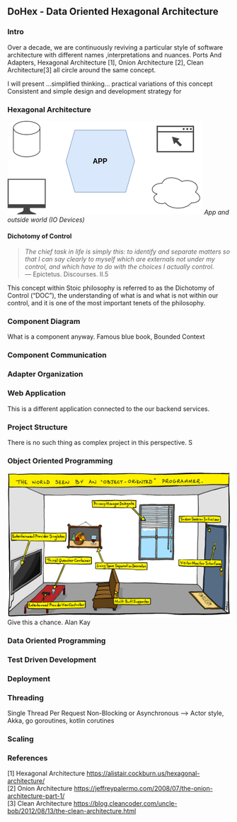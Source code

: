 ## DoHex - Data Oriented Hexagonal Architecture 

### Intro

Over a decade, we are continuously reviving a particular style of software architecture with different names ,interpretations and nuances. Ports And Adapters, Hexagonal Architecture [1], Onion Architecture [2], Clean Architecture[3] all circle around the same concept.  
 
I will present ...simplified thinking... practical variations of this concept
Consistent and simple design and development strategy for 
 
### Hexagonal Architecture
![Hex1](https://raw.githubusercontent.com/alicemunsal/dohex/master/diagrams/1.drawio.png)
*App and outside world (IO Devices)*

#### Dichotomy of Control

> *The chief task in life is simply this: to identify and separate matters so that I can say clearly to myself which are externals not under my control, and which have to do with the choices I actually control.*  
> — Epictetus. Discourses. II.5  

This concept within Stoic philosophy is referred to as the Dichotomy of Control (“DOC”), the understanding of what is and what is not within our control, and it is one of the most important tenets of the philosophy. 

### Component Diagram 

What is a component anyway. 
Famous blue book, Bounded Context

### Component Communication

### Adapter Organization

### Web Application
This is a different application connected to the our backend services. 

### Project Structure
There is no such thing as complex project in this perspective. S

### Object Oriented Programming
![OO Programmer](https://raw.githubusercontent.com/alicemunsal/dohex/master/diagrams/ooprogrammer.png)
Give this a chance.
Alan Kay 

### Data Oriented Programming

### Test Driven Development

### Deployment


### Threading
Single Thread Per Request
Non-Blocking or Asynchronous  --> Actor style, Akka, go goroutines, kotlin corutines

### Scaling

### References
[1] Hexagonal Architecture https://alistair.cockburn.us/hexagonal-architecture/  
[2] Onion Architecture https://jeffreypalermo.com/2008/07/the-onion-architecture-part-1/  
[3] Clean Architecture https://blog.cleancoder.com/uncle-bob/2012/08/13/the-clean-architecture.html  
<!--stackedit_data:
eyJoaXN0b3J5IjpbLTEzNTYzMTcyNDcsLTc4NjI4Mjc5LDE2OT
A2NTA1NDgsLTM1Mjg4MjgzNywtMTY1NzIwNTU1LC02NzIyMjI3
MDQsMzYyOTA0Njk2LDQ4MjMyMDE0NiwtOTI0NzMzNDYwLDk1Nz
I0MzMxMyw1MTA4MDgzNCwtNDQyNzM0NDc2LC0xMDE1Njk5NDk1
LDg0OTIwNzQxOSwtMTQyNDYxMjg5OCwyMTEwNzE3ODM0LDY2Nj
c0Mzk0OCwzMzcxMzk0NzUsNTE2NTgzOTgyLC0xODc1Mzc4OTcw
XX0=
-->